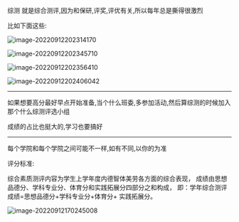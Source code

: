 综测 就是综合测评,因为和保研,评奖,评优有关,所以每年总是撕得很激烈



比如下面这些:

![image-20220912202314170](https://i0.hdslb.com/bfs/album/ac39fbc449e33fa61432a434bfd1d68825da3d81.png)

![image-20220912202345710](https://i0.hdslb.com/bfs/album/5385e8e6b0a6258ac4f0d7cbe42d3ae70f290027.png)

![image-20220912202356410](https://i0.hdslb.com/bfs/album/17f9cb00f8cdc2ed51f7beb05637cd891ac37ccd.png)

![image-20220912202406042](https://i0.hdslb.com/bfs/album/2e1a4591d6d4bbc00be33619b2d03aeb231193d0.png)





---


如果想要高分最好早点开始准备,当个什么班委,多参加活动,然后算综测的时候加入那个什么综测评选小组

成绩的占比也挺大的,学习也要搞好

----



每个学院和每个学院之间可能不一样,如有不同,以你的为准



评分标准:

综合素质测评内容为学生上学年度内德智体美劳各方面的综合表现，
成绩由思想品德分、学科专业分、体育分和实践拓展分四部分之和构成，
即：学年综合测评成绩=思想品德分+学科专业分+体育分+ 实践拓展分。

![image-20220912170245008](https://i0.hdslb.com/bfs/album/0075511e2b9d5ea1f95aa18d478493389c0dfb5a.png)